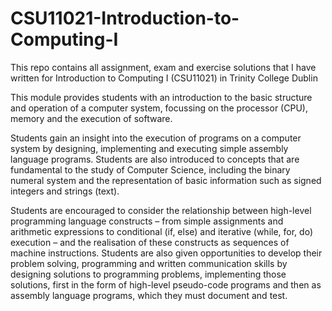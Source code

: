 # CSU11021-Introduction-to-Computing-I
This repo contains all assignment, exam and exercise solutions that I have written for Introduction to Computing I (CSU11021) in Trinity College Dublin


This module provides students with an introduction to the basic structure and operation of a computer system, focussing on the processor (CPU), memory and the execution of software.

Students gain an insight into the execution of programs on a computer system by designing, implementing and executing simple assembly language programs. Students are also introduced to concepts that are fundamental to the study of Computer Science, including the binary numeral system and the representation of basic information such as signed integers and strings (text). 

Students are encouraged to consider the relationship between high-level programming language constructs – from simple assignments and arithmetic expressions to conditional (if, else) and iterative (while, for, do) execution – and the realisation of these constructs as sequences of machine instructions. Students are also given opportunities to develop their problem solving, programming and written communication skills by designing solutions to programming problems, implementing those solutions, first in the form of high-level pseudo-code programs and then as assembly language programs, which they must document and test.
